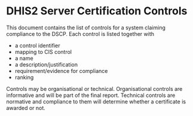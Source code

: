 # DHIS2 Server Certification Controls

This document contains the list of controls for a system claiming compliance to the DSCP.
Each control is listed together with

- a control identifier
- mapping to CIS control
- a name
- a description/justification
- requirement/evidence for compliance
- ranking

Controls may be organisational or technical.  Organisational controls are informative and will be
part of the final report.  Technical controls are normative and compliance to them will determine
whether a certificate is awarded or not.
